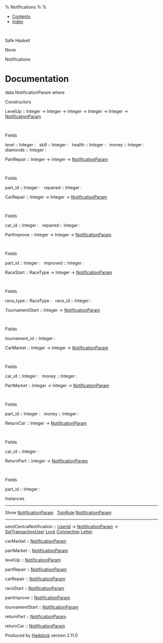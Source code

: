 % Notifications
% 
% 

-   [Contents](index.html)
-   [Index](doc-index.html)

 

Safe Haskell

None

Notifications

Documentation
=============

data NotificationParam where

Constructors

LevelUp :: Integer -\> Integer -\> Integer -\> Integer -\> Integer -\>
[NotificationParam](Notifications.html#t:NotificationParam)

 

Fields

level :: Integer
:    
skill :: Integer
:    
health :: Integer
:    
money :: Integer
:    
diamonds :: Integer
:    

PartRepair :: Integer -\> Integer -\>
[NotificationParam](Notifications.html#t:NotificationParam)

 

Fields

part\_id :: Integer
:    
repaired :: Integer
:    

CarRepair :: Integer -\> Integer -\>
[NotificationParam](Notifications.html#t:NotificationParam)

 

Fields

car\_id :: Integer
:    
repaired :: Integer
:    

PartImprove :: Integer -\> Integer -\>
[NotificationParam](Notifications.html#t:NotificationParam)

 

Fields

part\_id :: Integer
:    
improved :: Integer
:    

RaceStart :: RaceType -\> Integer -\>
[NotificationParam](Notifications.html#t:NotificationParam)

 

Fields

race\_type :: RaceType
:    
race\_id :: Integer
:    

TournamentStart :: Integer -\>
[NotificationParam](Notifications.html#t:NotificationParam)

 

Fields

tournament\_id :: Integer
:    

CarMarket :: Integer -\> Integer -\>
[NotificationParam](Notifications.html#t:NotificationParam)

 

Fields

car\_id :: Integer
:    
money :: Integer
:    

PartMarket :: Integer -\> Integer -\>
[NotificationParam](Notifications.html#t:NotificationParam)

 

Fields

part\_id :: Integer
:    
money :: Integer
:    

ReturnCar :: Integer -\>
[NotificationParam](Notifications.html#t:NotificationParam)

 

Fields

car\_id :: Integer
:    

ReturnPart :: Integer -\>
[NotificationParam](Notifications.html#t:NotificationParam)

 

Fields

part\_id :: Integer
:    

Instances

  ------------------------------------------------------------------------------------------------------ ---
  Show [NotificationParam](Notifications.html#t:NotificationParam)                                        
  [ToInRule](Data-InRules.html#t:ToInRule) [NotificationParam](Notifications.html#t:NotificationParam)    
  ------------------------------------------------------------------------------------------------------ ---

sendCentralNotification :: [UserId](Data-Notifications.html#t:UserId)
-\> [NotificationParam](Notifications.html#t:NotificationParam) -\>
[SqlTransactionUser](Data-SqlTransaction.html#t:SqlTransactionUser)
[Lock](LockSnaplet.html#t:Lock)
[Connection](Data-SqlTransaction.html#t:Connection)
[Letter](Data-Notifications.html#t:Letter)

carMarket :: [NotificationParam](Notifications.html#t:NotificationParam)

partMarket ::
[NotificationParam](Notifications.html#t:NotificationParam)

levelUp :: [NotificationParam](Notifications.html#t:NotificationParam)

partRepair ::
[NotificationParam](Notifications.html#t:NotificationParam)

carRepair :: [NotificationParam](Notifications.html#t:NotificationParam)

raceStart :: [NotificationParam](Notifications.html#t:NotificationParam)

partImprove ::
[NotificationParam](Notifications.html#t:NotificationParam)

tournamentStart ::
[NotificationParam](Notifications.html#t:NotificationParam)

returnPart ::
[NotificationParam](Notifications.html#t:NotificationParam)

returnCar :: [NotificationParam](Notifications.html#t:NotificationParam)

Produced by [Haddock](http://www.haskell.org/haddock/) version 2.11.0
